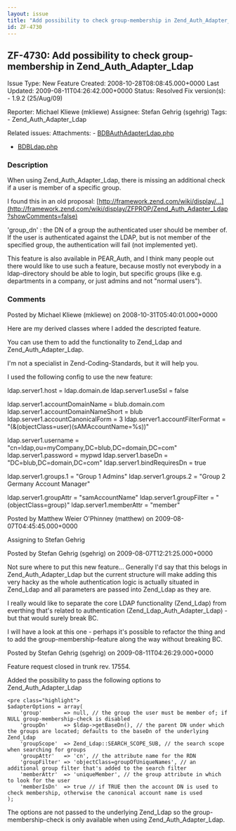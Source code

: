 ```yaml
---
layout: issue
title: "Add possibility to check group-membership in Zend_Auth_Adapter_Ldap"
id: ZF-4730
---
```


ZF-4730: Add possibility to check group-membership in Zend\_Auth\_Adapter\_Ldap
-------------------------------------------------------------------------------

 Issue Type: New Feature Created: 2008-10-28T08:08:45.000+0000 Last Updated: 2009-08-11T04:26:42.000+0000 Status: Resolved Fix version(s): - 1.9.2 (25/Aug/09)
 
 Reporter:  Michael Kliewe (mkliewe)  Assignee:  Stefan Gehrig (sgehrig)  Tags: - Zend\_Auth\_Adapter\_Ldap
 
 Related issues: 
 Attachments: - [BDBAuthAdapterLdap.php](/issues/secure/attachment/11614/BDBAuthAdapterLdap.php)
- [BDBLdap.php](/issues/secure/attachment/11615/BDBLdap.php)
 
### Description

When using Zend\_Auth\_Adapter\_Ldap, there is missing an additional check if a user is member of a specific group.

I found this in an old proposal: [http://framework.zend.com/wiki/display/…](http://framework.zend.com/wiki/display/ZFPROP/Zend_Auth_Adapter_Ldap?showComments=false)

'group\_dn' : the DN of a group the authenticated user should be member of. If the user is authenticated against the LDAP, but is not member of the specified group, the authentication will fail (not implemented yet).

This feature is also available in PEAR\_Auth, and I think many people out there would like to use such a feature, because mostly not everybody in a ldap-directory should be able to login, but specific groups (like e.g. departments in a company, or just admins and not "normal users").

 

 

### Comments

Posted by Michael Kliewe (mkliewe) on 2008-10-31T05:40:01.000+0000

Here are my derived classes where I added the descripted feature.

You can use them to add the functionality to Zend\_Ldap and Zend\_Auth\_Adapter\_Ldap.

I'm not a specialist in Zend-Coding-Standards, but it will help you.

I used the following config to use the new feature:

ldap.server1.host = ldap.domain.de ldap.server1.useSsl = false

ldap.server1.accountDomainName = blub.domain.com ldap.server1.accountDomainNameShort = blub ldap.server1.accountCanonicalForm = 3 ldap.server1.accountFilterFormat = "(&(objectClass=user)(sAMAccountName=%s))"

ldap.server1.username = "cn=ldap,ou=myCompany,DC=blub,DC=domain,DC=com" ldap.server1.password = mypwd ldap.server1.baseDn = "DC=blub,DC=domain,DC=com" ldap.server1.bindRequiresDn = true

ldap.server1.groups.1 = "Group 1 Admins" ldap.server1.groups.2 = "Group 2 Germany Account Manager"

ldap.server1.groupAttr = "samAccountName" ldap.server1.groupFilter = "(objectClass=group)" ldap.server1.memberAttr = "member"

 

 

Posted by Matthew Weier O'Phinney (matthew) on 2009-08-07T04:45:45.000+0000

Assigning to Stefan Gehrig

 

 

Posted by Stefan Gehrig (sgehrig) on 2009-08-07T12:21:25.000+0000

Not sure where to put this new feature... Generally I'd say that this belogs in Zend\_Auth\_Adapter\_Ldap but the current structure will make adding this very hacky as the whole authentication logic is actually situated in Zend\_Ldap and all parameters are passed into Zend\_Ldap as they are.

I really would like to separate the core LDAP functionality (Zend\_Ldap) from everthing that's related to authentication (Zend\_Ldap\_Auth\_Adapter\_Ldap) - but that would surely break BC.

I will have a look at this one - perhaps it's possible to refactor the thing and to add the group-membership-feature along the way without breaking BC.

 

 

Posted by Stefan Gehrig (sgehrig) on 2009-08-11T04:26:29.000+0000

Feature request closed in trunk rev. 17554.

Added the possibility to pass the following options to Zend\_Auth\_Adapter\_Ldap

 
    <pre class="highlight">
    $adapterOptions = array(
        'group'       => null, // the group the user must be member of; if NULL group-membership-check is disabled
        'groupDn'     => $ldap->getBaseDn(), // the parent DN under which the groups are located; defaults to the baseDn of the underlying Zend_Ldap
        'groupScope'  => Zend_Ldap::SEARCH_SCOPE_SUB, // the search scope when searching for groups
        'groupAttr'   => 'cn', // the attribute name for the RDN
        'groupFilter' => 'objectClass=groupOfUniqueNames', // an additional group filter that's added to the search filter
        'memberAttr'  => 'uniqueMember', // the group attribute in which to look for the user
        'memberIsDn'  => true // if TRUE then the account DN is used to check membership, otherwise the canonical account name is used
    );


The options are not passed to the underlying Zend\_Ldap so the group-membership-check is only available when using Zend\_Auth\_Adapter\_Ldap.

 

 